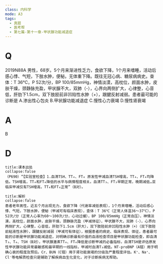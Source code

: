 ```yaml
---
class: 内科学
mode: A3
tags:
  - 真题
  - 医考帮
  - 第七篇-第十一章-甲状腺功能减退症
---
```


# Q
2019N88A 男性，68岁。5个月来渐进性乏力，食欲下降，1个月来嗜睡，活动后感心悸、气短，下肢水肿，便秘。无体重下降。既往无冠心病、糖尿病病史。查体：T 36℃，P 52次/分，BP 100/85mmHg，神情淡漠，高枕位，颜面水肿，皮肤干燥，颈静脉充盈，甲状腺不大，双肺（-），心界向两侧扩大，心律整，心音低，肝肋下1.5cm，双下肢胫前非凹陷性水肿（+），跟腱反射减弱。患者最可能的诊断是
A.渗出性心包炎
B.甲状腺功能减退症
C.慢性心力衰竭
D.慢性肾衰竭

# A
B
# D
```ad-note
title:课本出处
collapse:false
（P690）“【实验室检查】1.血清TSH、TT₄、FT₄ 原发性甲减血清TSH增高，TT₄、FT₄均降低。TSH增高，TT₄和FT₄降低的水平与病情程度相关。血清TT₃、FT₃早期正常，晚期减低…亚临床甲减仅有TSH增高，TT₄和FT₄正常”（B对）。
```

```ad-summary
title:解析
collapse:false
患者老年男性，近五个月出现无力，食欲下降（代谢率减低表现），1个月来嗜睡，活动后感心悸、气短，下肢水肿，便秘（甲减可有临床表现），查体：T 36℃（正常人体温36～37℃），P 52次/分（正常人心率为60～100次/分，心动过缓），BP 100/85mmHg（正常血压），神情淡漠，高枕位，颜面水肿，皮肤干燥，颈静脉充盈（甲减体征），甲状腺不大，双肺（-），心界向两侧扩大，心律整，心音低，肝肋下1.5cm（肝大），双下肢胫前非凹陷性水肿（+）（双下肢胫前粘液性水肿），跟腱反射减弱（甲减可有体征），根据患者的病史、临床表现、体征，患者最可能的诊断是甲状腺功能减退症，对明确诊断最有价值的血液检查项目是甲状腺功能检查，即血清T₃、T₄、TSH（B对），甲状腺激素TT₄、FT₄降低是诊断甲减的必备指标，血清TSH是评估原发性甲状腺功能异常最敏感和最早期的一线指标，甲减时血清T₃减低。NT-proBNP（A错）用于明确心衰的程度及预后。Cr、BUN（C错）用于肾功能衰竭的分级及严重程度评估。K⁺、Na⁺、Cl⁻等电解质检查只是辅助了解疾病血生化变化，对于诊断疾病无帮助。
```

